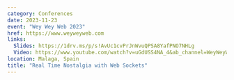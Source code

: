 ```yaml
---
category: Conferences
date: 2023-11-23
event: "Wey Wey Web 2023"
href: https://www.weyweyweb.com
links:
  Slides: https://1drv.ms/p/s!AvUc1cvPrJnWvuQPSA8YafPNO7NHLg
  Video: https://www.youtube.com/watch?v=uGdUSS4NA_4&ab_channel=WeyWeyWeb
location: Malaga, Spain
title: "Real Time Nostalgia with Web Sockets"
---
```

